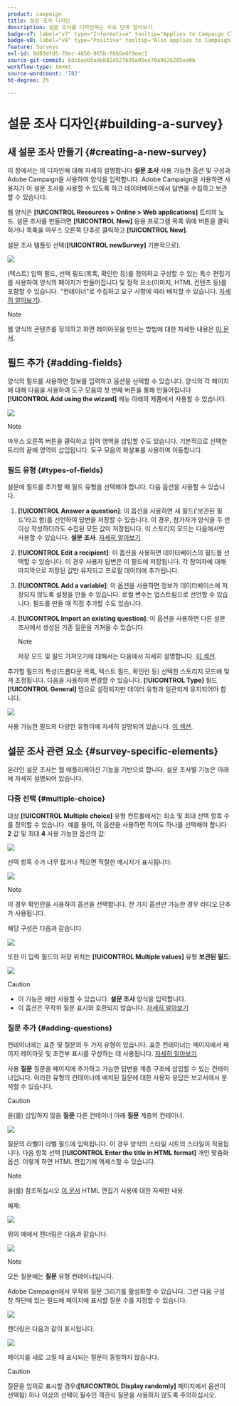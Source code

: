 ```yaml
---
product: campaign
title: 설문 조사 디자인
description: 설문 조사를 디자인하는 주요 단계 알아보기
badge-v7: label="v7" type="Informative" tooltip="Applies to Campaign Classic v7"
badge-v8: label="v8" type="Positive" tooltip="Also applies to Campaign v8"
feature: Surveys
exl-id: 8d83dfd5-70ec-4656-965b-f6b5e6f9eec1
source-git-commit: 6dc6aeb5adeb82d527b39a05ee70a9926205ea0b
workflow-type: tm+mt
source-wordcount: '782'
ht-degree: 2%

---
```


# 설문 조사 디자인{#building-a-survey}



## 새 설문 조사 만들기 {#creating-a-new-survey}

이 장에서는 의 디자인에 대해 자세히 설명합니다 **설문 조사** 사용 가능한 옵션 및 구성과 Adobe Campaign을 사용하여 양식을 입력합니다. Adobe Campaign을 사용하면 사용자가 이 설문 조사를 사용할 수 있도록 하고 데이터베이스에서 답변을 수집하고 보관할 수 있습니다.

웹 양식은 **[!UICONTROL Resources > Online > Web applications]** 트리의 노드. 설문 조사를 만들려면 **[!UICONTROL New]** 응용 프로그램 목록 위에 버튼을 클릭하거나 목록을 마우스 오른쪽 단추로 클릭하고 **[!UICONTROL New]**.

설문 조사 템플릿 선택(**[!UICONTROL newSurvey]** 기본적으로).

![](assets/s_ncs_admin_survey_select_template.png)

(텍스트) 입력 필드, 선택 필드(목록, 확인란 등)를 정의하고 구성할 수 있는 특수 편집기를 사용하여 양식의 페이지가 만들어집니다 및 정적 요소(이미지, HTML 컨텐츠 등)를 포함할 수 있습니다. &quot;컨테이너&quot;로 수집하고 요구 사항에 따라 배치할 수 있습니다. [자세히 알아보기](#adding-questions)).

>[!NOTE]
>
>웹 양식의 콘텐츠를 정의하고 화면 레이아웃을 만드는 방법에 대한 자세한 내용은 [이 문서](../../web/using/about-web-forms.md).

## 필드 추가 {#adding-fields}

양식의 필드를 사용하면 정보를 입력하고 옵션을 선택할 수 있습니다. 양식의 각 페이지에 대해 다음을 사용하여 도구 모음의 첫 번째 버튼을 통해 만들어집니다 **[!UICONTROL Add using the wizard]** 메뉴 아래의 제품에서 사용할 수 있습니다.

![](assets/s_ncs_admin_survey_add_field_menu.png)

>[!NOTE]
>
>마우스 오른쪽 버튼을 클릭하고 입력 영역을 삽입할 수도 있습니다. 기본적으로 선택한 트리의 끝에 영역이 삽입됩니다. 도구 모음의 화살표를 사용하여 이동합니다.

### 필드 유형 {#types-of-fields}

설문에 필드를 추가할 때 필드 유형을 선택해야 합니다. 다음 옵션을 사용할 수 있습니다.

1. **[!UICONTROL Answer a question]**: 이 옵션을 사용하면 새 필드(&#39;보관된 필드&#39;라고 함)를 선언하여 답변을 저장할 수 있습니다. 이 경우, 참가자가 양식을 두 번 이상 작성하더라도 수집된 모든 값이 저장됩니다. 이 스토리지 모드는 다음에서만 사용할 수 있습니다. **설문 조사**. [자세히 알아보기](../../surveys/using/managing-answers.md#storing-collected-answers)
1. **[!UICONTROL Edit a recipient]**: 이 옵션을 사용하면 데이터베이스의 필드를 선택할 수 있습니다. 이 경우 사용자 답변은 이 필드에 저장됩니다. 각 참여자에 대해 마지막으로 저장된 값만 유지되고 프로필 데이터에 추가됩니다.
1. **[!UICONTROL Add a variable]**: 이 옵션을 사용하면 정보가 데이터베이스에 저장되지 않도록 설정을 만들 수 있습니다. 로컬 변수는 업스트림으로 선언할 수 있습니다. 필드를 만들 때 직접 추가할 수도 있습니다.
1. **[!UICONTROL Import an existing question]**: 이 옵션을 사용하면 다른 설문 조사에서 생성된 기존 질문을 가져올 수 있습니다.

   >[!NOTE]
   >
   >저장 모드 및 필드 가져오기에 대해서는 다음에서 자세히 설명합니다. [이 섹션](../../surveys/using/managing-answers.md#storing-collected-answers).

추가할 필드의 특성(드롭다운 목록, 텍스트 필드, 확인란 등) 선택한 스토리지 모드에 맞게 조정됩니다. 다음을 사용하여 변경할 수 있습니다. **[!UICONTROL Type]** 필드 **[!UICONTROL General]** 탭으로 설정되지만 데이터 유형과 일관되게 유지되어야 합니다.

![](assets/s_ncs_admin_survey_change_type.png)

사용 가능한 필드의 다양한 유형이에 자세히 설명되어 있습니다. [이 섹션](../../web/using/about-web-forms.md).

## 설문 조사 관련 요소 {#survey-specific-elements}

온라인 설문 조사는 웹 애플리케이션 기능을 기반으로 합니다. 설문 조사별 기능은 아래에 자세히 설명되어 있습니다.

### 다중 선택 {#multiple-choice}

대상 **[!UICONTROL Multiple choice]** 유형 컨트롤에서는 최소 및 최대 선택 항목 수를 정의할 수 있습니다. 예를 들어, 이 옵션을 사용하면 적어도 하나를 선택해야 합니다 **2** 값 및 최대 **4** 사용 가능한 옵션의 값:

![](assets/s_ncs_admin_survey_multichoice_ex1.png)

선택 항목 수가 너무 많거나 적으면 적절한 메시지가 표시됩니다.

![](assets/s_ncs_admin_survey_multichoice_ex2.png)

>[!NOTE]
>
>이 경우 확인란을 사용하여 옵션을 선택합니다. 한 가지 옵션만 가능한 경우 라디오 단추가 사용됩니다.

해당 구성은 다음과 같습니다.

![](assets/s_ncs_admin_survey_multichoice_ex3.png)

또한 이 입력 필드의 저장 위치는 **[!UICONTROL Multiple values]** 유형 **보관된 필드**:

![](assets/s_ncs_admin_survey_multiple_values_field.png)

>[!CAUTION]
>
>* 이 기능은 에만 사용할 수 있습니다. **설문 조사** 양식을 입력합니다.
>* 이 옵션은 무작위 질문 표시와 호환되지 않습니다. [자세히 알아보기](#adding-questions)


### 질문 추가 {#adding-questions}

컨테이너에는 표준 및 질문의 두 가지 유형이 있습니다. 표준 컨테이너는 페이지에서 페이지 레이아웃 및 조건부 표시를 구성하는 데 사용됩니다. [자세히 알아보기](../../web/using/about-web-forms.md)

사용 **질문** 질문을 페이지에 추가하고 가능한 답변을 계층 구조에 삽입할 수 있는 컨테이너입니다. 이러한 유형의 컨테이너에 배치된 질문에 대한 사용자 응답은 보고서에서 분석할 수 있습니다.

>[!CAUTION]
>
>을(를) 삽입하지 않음 **질문** 다른 컨테이너 아래 **질문** 계층의 컨테이너.

![](assets/s_ncs_admin_question_label.png)

질문의 라벨이 라벨 필드에 입력됩니다. 이 경우 양식의 스타일 시트의 스타일이 적용됩니다. 다음 항목 선택 **[!UICONTROL Enter the title in HTML format]** 개인 맞춤화 옵션. 이렇게 하면 HTML 편집기에 액세스할 수 있습니다.

>[!NOTE]
>
>을(를) 참조하십시오 [이 문서](../../web/using/about-web-forms.md) HTML 편집기 사용에 대한 자세한 내용.

예제:

![](assets/s_ncs_admin_survey_containers_qu_arbo.png)

위의 예에서 렌더링은 다음과 같습니다.

![](assets/s_ncs_admin_survey_containers_qu_ex.png)

>[!NOTE]
>
>모든 질문에는 **질문** 유형 컨테이너입니다.

Adobe Campaign에서 무작위 질문 그리기를 활성화할 수 있습니다. 그런 다음 구성 창 하단에 있는 필드에 페이지에 표시할 질문 수를 지정할 수 있습니다.

![](assets/s_ncs_admin_survey_containers_qu_display.png)

렌더링은 다음과 같이 표시됩니다.

![](assets/s_ncs_admin_survey_containers_qu_display_rendering.png)

페이지를 새로 고칠 때 표시되는 질문이 동일하지 않습니다.

>[!CAUTION]
>
>질문을 임의로 표시할 경우(**[!UICONTROL Display randomly]** 페이지에서 옵션이 선택됨) 하나 이상의 선택이 필수인 객관식 질문을 사용하지 않도록 주의하십시오.
